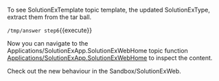 To see SolutionExTemplate topic template, the updated SolutionExType, extract them from the tar ball.

`/tmp/answer step6`{{execute}}

Now you can navigate to the Applications/SolutionExApp.SolutionExWebHome topic function 
[Applications/SolutionExApp.SolutionExWebHome](https://[[HOST_SUBDOMAIN]]-80-[[KATACODA_HOST]].environments.katacoda.com/Applications/SolutionExApp/SolutionExWebHome)
 to inspect the content.
 
Check out the new behaviour in the Sandbox/SolutionExWeb.
